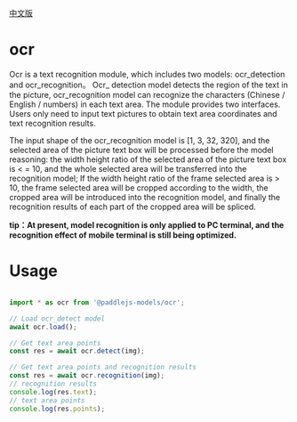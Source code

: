 [中文版](./README_cn.md)

# ocr

Ocr is a text recognition module, which includes two models: ocr_detection and ocr_recognition。 Ocr_ detection model detects the region of the text in the picture, ocr_recognition model can recognize the characters (Chinese / English / numbers) in each text area. The module provides two interfaces. Users only need to input text pictures to obtain text area coordinates and text recognition results.

The input shape of the ocr_recognition model is [1, 3, 32, 320], and the selected area of the picture text box will be processed before the model reasoning: the width height ratio of the selected area of the picture text box is < = 10, and the whole selected area will be transferred into the recognition model; If the width height ratio of the frame selected area is > 10, the frame selected area will be cropped according to the width, the cropped area will be introduced into the recognition model, and finally the recognition results of each part of the cropped area will be spliced.

__tip：At present, model recognition is only applied to PC terminal, and the recognition effect of mobile terminal is still being optimized.__

# Usage

```js

import * as ocr from '@paddlejs-models/ocr';

// Load ocr_detect model
await ocr.load();

// Get text area points
const res = await ocr.detect(img);

// Get text area points and recognition results
const res = await ocr.recognition(img);
// recognition results
console.log(res.text);
// text area points
console.log(res.points);

```
